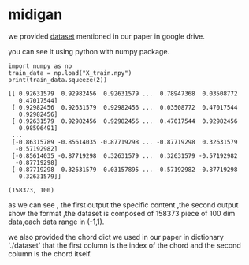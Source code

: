 # midigan
we provided [dataset](https://drive.google.com/file/d/1Oo4e2WgLg2s6xL97jp61GQfPAxR2ElmC/view?usp=sharing)  mentioned in our paper in google drive.

you can see it using python with numpy package.

```
import numpy as np
train_data = np.load("X_train.npy")
print(train_data.squeeze(2))
```

```
[[ 0.92631579  0.92982456  0.92631579 ...  0.78947368  0.03508772
   0.47017544]
 [ 0.92982456  0.92631579  0.92982456 ...  0.03508772  0.47017544
   0.92982456]
 [ 0.92631579  0.92982456  0.92982456 ...  0.47017544  0.92982456
   0.98596491]
 ...
 [-0.86315789 -0.85614035 -0.87719298 ... -0.87719298  0.32631579
  -0.57192982]
 [-0.85614035 -0.87719298  0.32631579 ...  0.32631579 -0.57192982
  -0.87719298]
 [-0.87719298  0.32631579 -0.03157895 ... -0.57192982 -0.87719298
   0.32631579]]
```



```
(158373, 100)
```

as we can see , the first output the specific content ,the second output show the  format ,the dataset is composed of 158373 piece of 100 dim data,each data range in (-1,1).



we also provided the chord dict we used in our paper in dictionary './dataset'  that the first column is the index of the chord and the second column is the chord itself.
